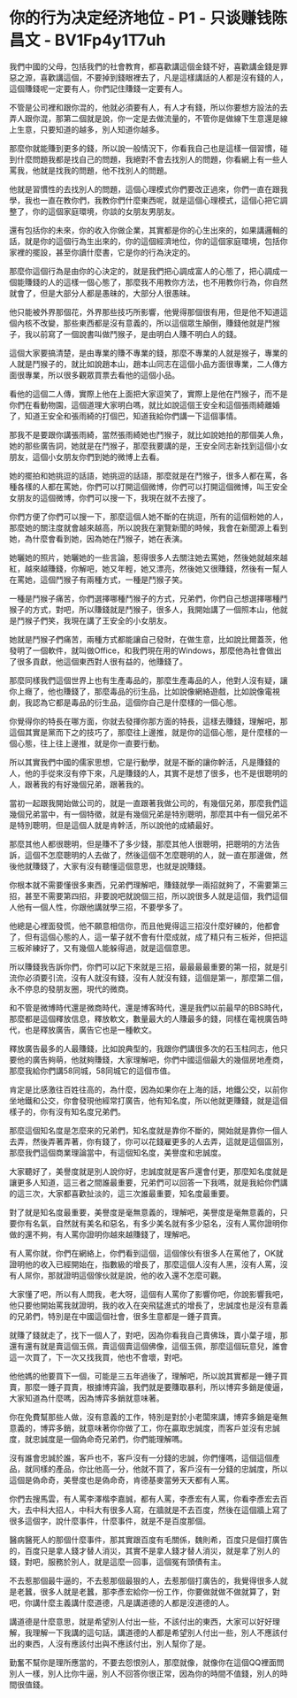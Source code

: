 # 你的行为决定经济地位 - P1 - 只谈赚钱陈昌文 - BV1Fp4y1T7uh

我們中國的父母，包括我們的社會教育，都喜歡講這個金錢不好，喜歡講金錢是罪惡之源，喜歡講這個，不要掉到錢眼裡去了，凡是這樣講話的人都是沒有錢的人，這個賺錢呢一定要有人，你們記住賺錢一定要有人。

不管是公司裡和跟你混的，他就必須要有人，有人才有錢，所以你要想方設法的去弄人跟你混，那第二個就是說，你一定是去做流量的，不管你是做線下生意還是線上生意，只要知道的越多，別人知道你越多。

那麼你就能賺到更多的錢，所以說一般情況下，你看我自己也是這樣一個習慣，碰到什麼問題我都是找自己的問題，我絕對不會去找別人的問題，你看網上有一些人罵我，他就是找我的問題，他不找別人的問題。

他就是習慣性的去找別人的問題，這個心理模式你們要改正過來，你們一直在跟我學，我也一直在教你們，我教你們什麼東西呢，就是這個心理模式，這個心把它調整了，你的這個家庭環境，你談的女朋友男朋友。

還有包括你的未來，你的收入你做企業，其實都是你的心生出來的，如果講邏輯的話，就是你的這個行為生出來的，你的這個經濟地位，你的這個家庭環境，包括你家裡的擺設，甚至你讀什麼書，它是你的行為決定的。

那麼你這個行為是由你的心決定的，就是我們把心調成富人的心態了，把心調成一個能賺錢的人的這樣一個心態了，那麼我不用教你方法，也不用教你行為，你自然就會了，但是大部分人都是愚昧的，大部分人很愚昧。

他只能被外界那個花，外界那些技巧所影響，他覺得那個很有用，但是他不知道這個內核不改變，那些東西都是沒有意義的，所以這個眾生顛倒，賺錢他就是鬥猴子，我以前寫了一個說書叫做鬥猴子，是由明白人賺不明白人的錢。

這個大家要搞清楚，是由專業的賺不專業的錢，那麼不專業的人就是猴子，專業的人就是鬥猴子的，就比如說趙本山，趙本山同志在這個小品方面很專業，二人傳方面很專業，所以很多觀眾買票去看他的這個小品。

看他的這個二人傳，實際上他在上面把大家逗笑了，實際上是他在鬥猴子，而不是你們在看動物園，這個道理大家明白嗎，就比如說這個王安全和這個張雨綺離婚了，知道王安全和張雨綺的打個巴，知道我給你們講一下這個事情。

那我不是要跟你講張雨綺，當然張雨綺她也鬥猴子，就比如說她拍的那個美人魚，她的那些廣告詞，她就是在鬥猴子，那麼我要講的是，王安全同志新找到這個小女朋友，這個小女朋友你們到她的微博上去看。

她的擺拍和她挑逗的話語，她挑逗的話語，那麼就是在鬥猴子，很多人都在罵，各種各樣的人都在罵她，你們可以打開這個微博，你們可以打開這個微博，叫王安全女朋友的這個微博，你們可以搜一下，我現在就不去搜了。

你們方便了你們可以搜一下，那麼這個人她不斷的在挑逗，所有的這個粉她的人，那麼她的關注度就會越來越高，所以說我在瀏覽新聞的時候，我會在新聞源上看到她，為什麼會看到她，因為她在鬥猴子，她在表演。

她曬她的照片，她曬她的一些言論，惹得很多人去關注她去罵她，然後她就越來越紅，越來越賺錢，你解吧，她又年輕，她又漂亮，然後她又很賺錢，然後有一幫人在罵她，這個鬥猴子有兩種方式，一種是鬥猴子笑。

一種是鬥猴子痛苦，你們選擇哪種鬥猴子的方式，兄弟們，你們自己想選擇哪種鬥猴子的方式，對吧，所以賺錢就是鬥猴子，很多人，我開始講了一個照本山，他就是鬥猴子們笑，我現在講了王安全的小女朋友。

她就是鬥猴子們痛苦，兩種方式都能讓自己發財，在做生意，比如說比爾蓋茨，他發明了一個軟件，就叫做Office，和我們現在用的Windows，那麼他為社會做出了很多貢獻，他這個東西對人很有益的，他賺錢了。

那麼同樣我們這個世界上也有生產毒品的，那麼生產毒品的人，他對人沒有疑，讓你上癮了，他也賺錢了，那麼毒品的衍生品，比如說像網絡遊戲，比如說像電視劇，我認為它都是毒品的衍生品，這個你自己是什麼樣的一個心態。

你覺得你的特長在哪方面，你就去發揮你那方面的特長，這樣去賺錢，理解吧，那這個其實是黨而下之的技巧了，那麼往上邊推，就是你的這個心態，是什麼樣的一個心態，往上往上邊推，就是你一直要行動。

所以其實我們中國的儒家思想，它是行動學，就是不斷的讓你幹活，凡是賺錢的人，他的手從來沒有停下來，凡是賺錢的人，其實不是想了很多，也不是很聰明的人，跟著我的有好幾個兄弟，跟著我的。

當初一起跟我開始做公司的，就是一直跟著我做公司的，有幾個兄弟，那麼我們這幾個兄弟當中，有一個特徵，就是有幾個兄弟是特別聰明，那麼其中有一個兄弟不是特別聰明，但是這個人就是肯幹活，所以說他的成績最好。

那麼其他人都很聰明，但是賺不了多少錢，那麼其他人很聰明，把聰明的方法告訴，這個不怎麼聰明的人去做了，然後這個不怎麼聰明的人，就一直在那邊做，然後他就賺錢了，大家有沒有聽懂這個意思，也就是說賺錢。

你根本就不需要懂很多東西，兄弟們理解吧，賺錢就學一兩招就夠了，不需要第三招，甚至不需要第四招，非要說吧就說個三招，所以說很多人就是這個，我們這個人他有一個人性，你跟他講就學三招，不要學多了。

他總是心裡面發慌，他不願意相信你，而且他覺得這三招沒什麼好練的，他都會了，但有這個心態的人，這一輩子就不會有什麼成就，成了精只有三板斧，但把這三板斧練好了，又有幾個人能躲得過，就是這個意思。

所以賺錢我告訴你們，你們可以記下來就是三招，最最最最重要的第一招，就是引流你必須要引流，沒有人就沒有錢，沒有人就沒有錢，這個是第一，那麼第二個，永不停息的發朋友圈，現代的微商。

和不管是微博時代還是微商時代，還是博客時代，還是我們以前最早的BBS時代，那麼都是這個釋放信息，釋放軟文，數量最大的人賺最多的錢，同樣在電視廣告時代，也是釋放廣告，廣告它也是一種軟文。

釋放廣告最多的人最賺錢，比如說典型的，我跟你們講很多次的石玉柱同志，他只要他的廣告夠萌，他就夠賺錢，大家理解吧，你們中國這個最大的幾個房地產商，那麼我給你們講58同城，58同城它的這個市值。

肯定是比感激往百姓往高的，為什麼，因為如果你在上海的話，地鐵公交，以前你坐地鐵和公交，你會發現他經常打廣告，他有知名度，所以他就更賺錢，就是這個樣子的，你有沒有知名度兄弟們。

那麼這個知名度是怎麼來的兄弟們，知名度就是靠你不斷的，開始就是靠你一個人去弄，然後弄著弄著，你有錢了，你可以花錢雇更多的人去弄，這就是這個區別，那麼我們這個商業理論當中，有這個知名度，美譽度和忠誠度。

大家聽好了，美譽度就是別人說你好，忠誠度就是客戶還會付更，那麼知名度就是讓更多人知道，這三者之間誰最重要，兄弟們可以回答一下我嗎，就是我給你們講的這三次，大家都喜歡扯淡的，這三次誰最重要，知名度最重要。

對了就是知名度最重要，美譽度是毫無意義的，理解吧，美譽度是毫無意義的，只要你有名氣，自然就有美名和惡名，有多少美名就有多少惡名，沒有人罵你證明你做的還不夠，有人罵你證明你越來越賺錢了，理解吧。

有人罵你就，你們在網絡上，你們看到這個，這個傢伙有很多人在罵他了，OK就證明他的收入已經開始在，指數級的增長了，那麼這個人沒有人黑，沒有人罵，沒有人屌你，那就證明這個傢伙就是說，他的收入還不怎麼可觀。

大家懂了吧，所以有人問我，老大呀，這個有人罵你了影響你吧，你說影響我吧，他只要他開始罵我就證明，我的收入在突飛猛進式的增長了，忠誠度也是沒有意義的兄弟們，特別是在中國這個社會，很多生意都是一錘子買賣。

就賺了錢就走了，找下一個人了，對吧，因為你看我自己賣佛珠，賣小葉子壇，那還有還有就是賣這個玉佩，賣這個賣這個佛像，這個玉佩，那麼這個玩意兒，誰會這一次買了，下一次又找我買，他也不會壞，對吧。

他他媽的他要買下一個，可能是三五年過後了，理解吧，所以說其實都是一錘子買賣，那麼一錘子買賣，根據博弈論，我們就是要賺取暴利，所以博弈多銷是傻逼，大家知道為什麼嗎，因為博弈多銷就意味著。

你在免費幫那些人做，沒有意義的工作，特別是對於小老闆來講，博弈多銷是毫無意義的，博弈多銷，就意味著你你做了工，你在贏取忠誠度，而客戶並沒有忠誠度，就忠誠度是一個偽命奇兄弟們，你們能理解嗎。

沒有誰會忠誠於誰，客戶也不，客戶沒有一分錢的忠誠，你們懂嗎，這個這個產品，就同樣的產品，你比他高一分，他就不買了，客戶沒有一分錢的忠誠度，所以這個是偽命奇，美譽度也是偽命奇，肯德基麥當勞天天都有人罵。

你們去搜馬雲，有人罵李澤楷李嘉誠，都有人罵，李彥宏有人罵，你看李彥宏去百大，去中科大招人，中科大有很多人寫，在牆就是不去百度，然後在這個牆上寫了很多這個字，說什麼事件，什麼事件，就是不是百度那個。

醫病醫死人的那個什麼事件，那其實跟百度有毛關係，魏則希，百度只是個打廣告的，百度只是拿人錢才替人消災，其實不是拿人錢才替人消災，就是拿了別人的錢，對吧，服務於別人，就是這麼一回事，這個冤有頭債有主。

不去惹那個最牛逼的，不去惹那個最狠的人，去惹那個打廣告的，我覺得很多人就是老蠶，很多人就是老蠶，那李彥宏給你一份工作，你要做就做不做就算了，對吧，你講什麼主義講什麼道德，凡是講道德的人都是沒道德的人。

講道德是什麼意思，就是希望別人付出一些，不該付出的東西，大家可以好好理解，我理解一下我講的這句話，講道德的人都是希望別人付出一些，別人不應該付出的東西，人沒有應該付出與不應該付出，別人幫你了是。

勤奮不幫你是理所應當的，不要去怨恨別人，那麼就像，就像你在這個QQ裡面問別人一樣，別人比你牛逼，別人不回答你很正常，因為你的時間不值錢，別人的時間很值錢。

